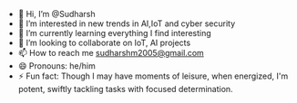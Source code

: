 - 👋 Hi, I’m @Sudharsh
- 👀 I’m interested in new trends in AI,IoT and cyber security 
- 🌱 I’m currently learning everything I find interesting
- 💞️ I’m looking to collaborate on IoT, AI projects
- 📫 How to reach me sudharshm2005@gmail.com
- 😄 Pronouns: he/him
- ⚡ Fun fact: Though I may have moments of leisure, when energized, I'm potent, swiftly tackling tasks with focused determination.

<!---
MSudharsh110305/MSudharsh110305 is a ✨ special ✨ repository because its `README.md` (this file) appears on your GitHub profile.
You can click the Preview link to take a look at your changes.
--->

